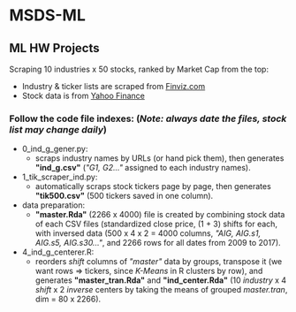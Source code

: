 # MSDS-ML
## ML HW Projects
Scraping 10 industries x 50 stocks, ranked by Market Cap from the top:
- Industry & ticker lists are scraped from [Finviz.com](https://www.finviz.com) 
- Stock data is from [Yahoo Finance](https://finance.yahoo.com/) 
### Follow the code file indexes: (*Note: always date the files, stock list may change daily*)
- 0_ind_g_gener.py:
  - scraps industry names by URLs (or hand pick them), then generates **"ind_g.csv"** (*"G1, G2..."* assigned to each industry names).
- 1_tik_scraper_ind.py:
  - automatically scraps stock tickers page by page, then generates **"tik500.csv"** (500 tickers saved in one column).
- data preparation:
  - **"master.Rda"** (2266 x 4000) file is created by combining stock data of each CSV files (standardized close price, (1 + 3) shifts for each, with inversed data (500 x 4 x 2 = 4000 columns, *"AIG, AIG.s1, AIG.s5, AIG.s30..."*, and 2266 rows for all dates from 2009 to 2017).
- 4_ind_g_centerer.R:
  - reorders *shift* columns of *"master"* data by groups, transpose it (we want rows => tickers, since *K-Means* in R clusters by row), and generates **"master_tran.Rda"** and **"ind_center.Rda"** (10 *industry* x 4 *shift* x 2 *inverse* centers by taking the means of grouped *master.tran*, dim = 80 x 2266).
